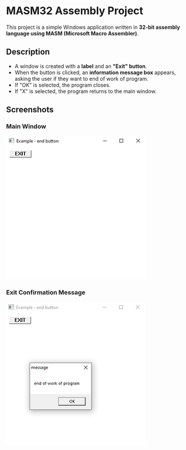 # MASM32 Assembly Project

This project is a simple Windows application written in **32-bit assembly language using MASM (Microsoft Macro Assembler)**.

## Description
- A window is created with a **label** and an **"Exit" button**.
- When the button is clicked, an **information message box** appears, asking the user if they want to end of work of program.
- If "OK" is selected, the program closes.
- If "X" is selected, the program returns to the main window.

## Screenshots

### Main Window
![Main Window](pic1.png)

### Exit Confirmation Message
![Exit Confirmation](pic2.png)